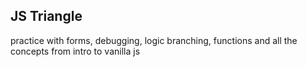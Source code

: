 ## JS Triangle

practice with forms, debugging, logic branching, 
functions and all the concepts from intro to vanilla js
